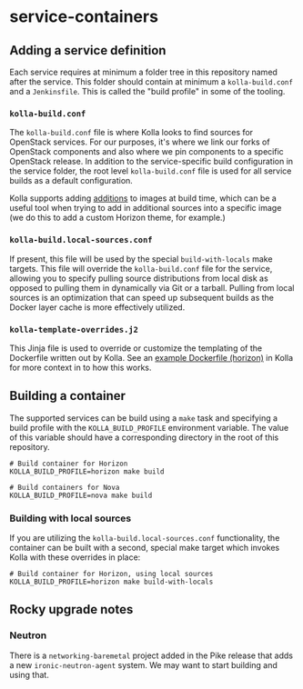 # service-containers

## Adding a service definition

Each service requires at minimum a folder tree in this repository named after
the service. This folder should contain at minimum a `kolla-build.conf` and a
`Jenkinsfile`. This is called the "build profile" in some of the tooling.

### `kolla-build.conf`

The `kolla-build.conf` file is where Kolla looks to find sources for OpenStack
services. For our purposes, it's where we link our forks of OpenStack components
and also where we pin components to a specific OpenStack release. In addition to
the service-specific build configuration in the service folder, the root level
`kolla-build.conf` file is used for all service builds as a default
configuration.

Kolla supports adding [additions](https://docs.openstack.org/kolla/latest/admin/image-building.html#additions-functionality) to images at build time, which can be a useful
tool when trying to add in additional sources into a specific image (we do this
to add a custom Horizon theme, for example.)

### `kolla-build.local-sources.conf`

If present, this file will be used by the special `build-with-locals` make
targets. This file will override the `kolla-build.conf` file for the service,
allowing you to specify pulling source distributions from local disk as opposed
to pulling them in dynamically via Git or a tarball. Pulling from local sources
is an optimization that can speed up subsequent builds as the Docker layer cache
is more effectively utilized.

### `kolla-template-overrides.j2`

This Jinja file is used to override or customize the templating of the
Dockerfile written out by Kolla. See an [example Dockerfile (horizon)](https://github.com/openstack/kolla/blob/master/docker/horizon/Dockerfile.j2) in Kolla
for more context in to how this works.

## Building a container

The supported services can be build using a `make` task and specifying a build profile with the `KOLLA_BUILD_PROFILE` environment variable. The value of this variable should have a corresponding directory in the root of this repository.

```
# Build container for Horizon
KOLLA_BUILD_PROFILE=horizon make build

# Build containers for Nova
KOLLA_BUILD_PROFILE=nova make build
```

### Building with local sources

If you are utilizing the `kolla-build.local-sources.conf` functionality, the
container can be built with a second, special make target which invokes Kolla
with these overrides in place:

```
# Build container for Horizon, using local sources
KOLLA_BUILD_PROFILE=horizon make build-with-locals
```

## Rocky upgrade notes

### Neutron

There is a `networking-baremetal` project added in the Pike release that adds a new `ironic-neutron-agent` system. We may want to start building and using that.
